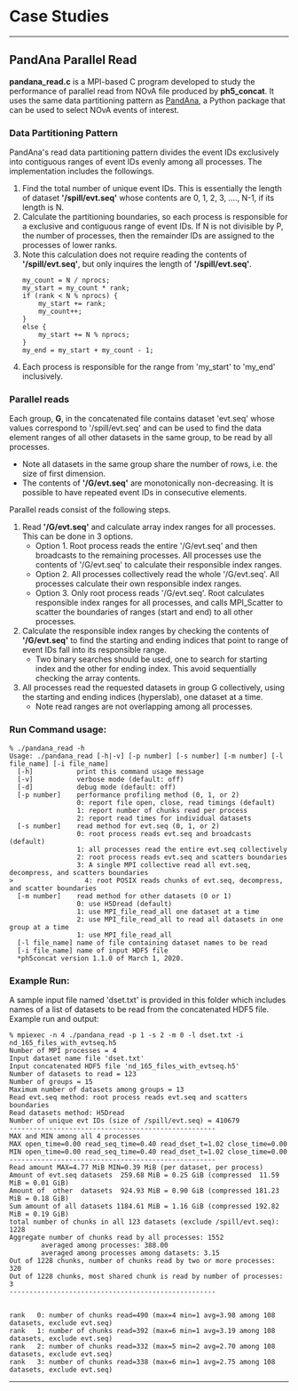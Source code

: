 # Case Studies

---
## PandAna Parallel Read

**pandana_read.c** is a MPI-based  C program developed to study the performance
of parallel read from NOvA file produced by **ph5_concat**. It uses the same
data partitioning pattern as [PandAna](https://bitbucket.org/mpaterno/pandana),
a Python package that can be used to select NOvA events of interest.

### Data Partitioning Pattern
PandAna's read data partitioning pattern divides the event IDs exclusively into
contiguous ranges of event IDs evenly among all processes. The implementation
includes the followings.
1. Find the total number of unique event IDs. This is essentially the length of
   dataset **'/spill/evt.seq'** whose contents are 0, 1, 2, 3, ...., N-1, if
   its length is N.
2. Calculate the partitioning boundaries, so each process is responsible for a
   exclusive and contiguous range of event IDs. If N is not divisible by P, the
   number of processes, then the remainder IDs are assigned to the processes of
   lower ranks.
3. Note this calculation does not require reading the contents of
   **'/spill/evt.seq'**, but only inquires the length of **'/spill/evt.seq'**.
   ```
   my_count = N / nprocs;
   my_start = my_count * rank;
   if (rank < N % nprocs) {
       my_start += rank;
       my_count++;
   }
   else {
       my_start += N % nprocs;
   }
   my_end = my_start + my_count - 1;
   ```
4. Each process is responsible for the range from 'my_start' to 'my_end' inclusively.

### Parallel reads
Each group, **G**, in the concatenated file contains dataset 'evt.seq' whose values 
correspond to '/spill/evt.seq' and can be used to find the data element ranges of
all other datasets in the same group, to be read by all processes.
   * Note all datasets in the same group share the number of rows, i.e. the
     size of first dimension.
   * The contents of **'/G/evt.seq'** are monotonically non-decreasing. It is
     possible to have repeated event IDs in consecutive elements.

Parallel reads consist of the following steps.
1. Read **'/G/evt.seq'** and calculate array index ranges for all processes. 
   This can be done in 3 options.
   * Option 1. Root process reads the entire '/G/evt.seq' and then broadcasts 
     to the remaining processes. All processes use the contents of
     '/G/evt.seq' to calculate their responsible index ranges. 
   * Option 2. All processes collectively read the whole '/G/evt.seq'. All
     processes calculate their own responsible index ranges.
   * Option 3. Only root process reads '/G/evt.seq'. Root calculates
     responsible index ranges for all processes, and calls MPI_Scatter to 
     scatter the boundaries of ranges (start and end) to all other processes.
2. Calculate the responsible index ranges by checking the contents of 
   **'/G/evt.seq'** to find the starting and ending indices that point to range 
   of event IDs fall into its responsible range.
   * Two binary searches should be used, one to search for starting index and
     the other for ending index. This avoid sequentially checking the array
     contents.
3. All processes read the requested datasets in group G collectively, using
   the starting and ending indices (hyperslab), one dataset at a time.
   * Note read ranges are not overlapping among all processes.


### Run Command usage:
  ```
  % ./pandana_read -h
  Usage: ./pandana_read [-h|-v] [-p number] [-s number] [-m number] [-l file_name] [-i file_name]
    [-h]           print this command usage message
    [-v]           verbose mode (default: off)
    [-d]           debug mode (default: off)
    [-p number]    performance profiling method (0, 1, or 2)
                   0: report file open, close, read timings (default)
                   1: report number of chunks read per process
                   2: report read times for individual datasets
    [-s number]    read method for evt.seq (0, 1, or 2)
                   0: root process reads evt.seq and broadcasts (default)
                   1: all processes read the entire evt.seq collectively
                   2: root process reads evt.seq and scatters boundaries
                   3: A single MPI collective read all evt.seq, decompress, and scatters boundaries
>                  4: root POSIX reads chunks of evt.seq, decompress, and scatter boundaries
    [-m number]    read method for other datasets (0 or 1)
                   0: use H5Dread (default)
                   1: use MPI_file_read_all one dataset at a time
                   2: use MPI_file_read_all to read all datasets in one group at a time
                   1: use MPI_file_read_all
    [-l file_name] name of file containing dataset names to be read
    [-i file_name] name of input HDF5 file
    *ph5concat version 1.1.0 of March 1, 2020.
  ```

### Example Run:
A sample input file named 'dset.txt' is provided in this folder which includes
names of a list of datasets to be read from the concatenated HDF5 file.
Example run and output:
  ```
  % mpiexec -n 4 ./pandana_read -p 1 -s 2 -m 0 -l dset.txt -i nd_165_files_with_evtseq.h5
  Number of MPI processes = 4
  Input dataset name file 'dset.txt'
  Input concatenated HDF5 file 'nd_165_files_with_evtseq.h5'
  Number of datasets to read = 123
  Number of groups = 15
  Maximum number of datasets among groups = 13
  Read evt.seq method: root process reads evt.seq and scatters boundaries
  Read datasets method: H5Dread
  Number of unique evt IDs (size of /spill/evt.seq) = 410679
  ----------------------------------------------------
  MAX and MIN among all 4 processes
  MAX open_time=0.00 read_seq_time=0.40 read_dset_t=1.02 close_time=0.00
  MIN open_time=0.00 read_seq_time=0.40 read_dset_t=1.02 close_time=0.00
  ----------------------------------------------------
  Read amount MAX=4.77 MiB MIN=0.39 MiB (per dataset, per process)
  Amount of evt.seq datasets  259.68 MiB = 0.25 GiB (compressed  11.59 MiB = 0.01 GiB)
  Amount of  other  datasets  924.93 MiB = 0.90 GiB (compressed 181.23 MiB = 0.18 GiB)
  Sum amount of all datasets 1184.61 MiB = 1.16 GiB (compressed 192.82 MiB = 0.19 GiB)
  total number of chunks in all 123 datasets (exclude /spill/evt.seq): 1228
  Aggregate number of chunks read by all processes: 1552
          averaged among processes: 388.00
          averaged among processes among datasets: 3.15
  Out of 1228 chunks, number of chunks read by two or more processes: 320
  Out of 1228 chunks, most shared chunk is read by number of processes: 3
  ----------------------------------------------------


  rank   0: number of chunks read=490 (max=4 min=1 avg=3.98 among 108 datasets, exclude evt.seq)
  rank   1: number of chunks read=392 (max=6 min=1 avg=3.19 among 108 datasets, exclude evt.seq)
  rank   2: number of chunks read=332 (max=5 min=2 avg=2.70 among 108 datasets, exclude evt.seq)
  rank   3: number of chunks read=338 (max=6 min=1 avg=2.75 among 108 datasets, exclude evt.seq)
  ```
---
